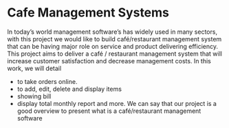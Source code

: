 # Cafe Management Systems

In today’s world management software’s has widely used in many sectors, with this project we would like to build café/restaurant management system that can be having major role on service and product delivering efficiency. This project aims to deliver a café / restaurant management system that will increase customer satisfaction and decrease management costs. In this work, we will detail

- to take orders online.
- to add, edit, delete and display items
- showing bill
- display total monthly report and more. We can say that our project is a good overview to present what is a café/restaurant management software
